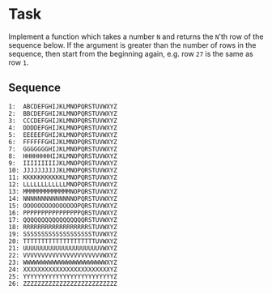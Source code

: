 # Task
Implement a function which takes a number `N` and returns the `N`'th row of the sequence below. If the argument is greater than the number of rows in the sequence, then start from the beginning again, e.g. row `27` is the same as row `1`.

## Sequence

```
1:  ABCDEFGHIJKLMNOPQRSTUVWXYZ
2:  BBCDEFGHIJKLMNOPQRSTUVWXYZ
3:  CCCDEFGHIJKLMNOPQRSTUVWXYZ
4:  DDDDEFGHIJKLMNOPQRSTUVWXYZ
5:  EEEEEFGHIJKLMNOPQRSTUVWXYZ
6:  FFFFFFGHIJKLMNOPQRSTUVWXYZ
7:  GGGGGGGHIJKLMNOPQRSTUVWXYZ
8:  HHHHHHHHIJKLMNOPQRSTUVWXYZ
9:  IIIIIIIIIJKLMNOPQRSTUVWXYZ
10: JJJJJJJJJJKLMNOPQRSTUVWXYZ
11: KKKKKKKKKKKLMNOPQRSTUVWXYZ
12: LLLLLLLLLLLLMNOPQRSTUVWXYZ
13: MMMMMMMMMMMMMNOPQRSTUVWXYZ
14: NNNNNNNNNNNNNNOPQRSTUVWXYZ
15: OOOOOOOOOOOOOOOPQRSTUVWXYZ
16: PPPPPPPPPPPPPPPPQRSTUVWXYZ
17: QQQQQQQQQQQQQQQQQRSTUVWXYZ
18: RRRRRRRRRRRRRRRRRRSTUVWXYZ
19: SSSSSSSSSSSSSSSSSSSTUVWXYZ
20: TTTTTTTTTTTTTTTTTTTTUVWXYZ
21: UUUUUUUUUUUUUUUUUUUUUVWXYZ
22: VVVVVVVVVVVVVVVVVVVVVVWXYZ
23: WWWWWWWWWWWWWWWWWWWWWWWXYZ
24: XXXXXXXXXXXXXXXXXXXXXXXXYZ
25: YYYYYYYYYYYYYYYYYYYYYYYYYZ
26: ZZZZZZZZZZZZZZZZZZZZZZZZZZ
```